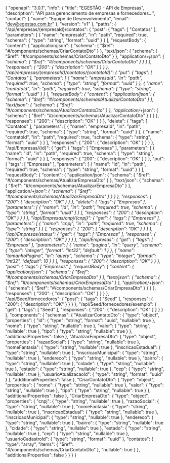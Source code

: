 {
  "openapi": "3.0.1",
  "info": {
    "title": "EGESTÃO - API de Empresas",
    "description": "API para gerenciamento de empresas e fornecedores...",
    "contact": {
      "name": "Equipe de Desenvolvimento",
      "email": "dev@egestao.com.br"
    },
    "version": "v1"
  },
  "paths": {
    "/api/empresas/{empresaId}/contatos": {
      "post": {
        "tags": [
          "Contatos"
        ],
        "parameters": [
          {
            "name": "empresaId",
            "in": "path",
            "required": true,
            "schema": {
              "type": "string",
              "format": "uuid"
            }
          }
        ],
        "requestBody": {
          "content": {
            "application/json": {
              "schema": {
                "$ref": "#/components/schemas/CriarContatoDto"
              }
            },
            "text/json": {
              "schema": {
                "$ref": "#/components/schemas/CriarContatoDto"
              }
            },
            "application/*+json": {
              "schema": {
                "$ref": "#/components/schemas/CriarContatoDto"
              }
            }
          }
        },
        "responses": {
          "200": {
            "description": "OK"
          }
        }
      }
    },
    "/api/empresas/{empresaId}/contatos/{contatoId}": {
      "put": {
        "tags": [
          "Contatos"
        ],
        "parameters": [
          {
            "name": "empresaId",
            "in": "path",
            "required": true,
            "schema": {
              "type": "string",
              "format": "uuid"
            }
          },
          {
            "name": "contatoId",
            "in": "path",
            "required": true,
            "schema": {
              "type": "string",
              "format": "uuid"
            }
          }
        ],
        "requestBody": {
          "content": {
            "application/json": {
              "schema": {
                "$ref": "#/components/schemas/AtualizarContatoDto"
              }
            },
            "text/json": {
              "schema": {
                "$ref": "#/components/schemas/AtualizarContatoDto"
              }
            },
            "application/*+json": {
              "schema": {
                "$ref": "#/components/schemas/AtualizarContatoDto"
              }
            }
          }
        },
        "responses": {
          "200": {
            "description": "OK"
          }
        }
      },
      "delete": {
        "tags": [
          "Contatos"
        ],
        "parameters": [
          {
            "name": "empresaId",
            "in": "path",
            "required": true,
            "schema": {
              "type": "string",
              "format": "uuid"
            }
          },
          {
            "name": "contatoId",
            "in": "path",
            "required": true,
            "schema": {
              "type": "string",
              "format": "uuid"
            }
          }
        ],
        "responses": {
          "200": {
            "description": "OK"
          }
        }
      }
    },
    "/api/Empresas/{id}": {
      "get": {
        "tags": [
          "Empresas"
        ],
        "parameters": [
          {
            "name": "id",
            "in": "path",
            "required": true,
            "schema": {
              "type": "string",
              "format": "uuid"
            }
          }
        ],
        "responses": {
          "200": {
            "description": "OK"
          }
        }
      },
      "put": {
        "tags": [
          "Empresas"
        ],
        "parameters": [
          {
            "name": "id",
            "in": "path",
            "required": true,
            "schema": {
              "type": "string",
              "format": "uuid"
            }
          }
        ],
        "requestBody": {
          "content": {
            "application/json": {
              "schema": {
                "$ref": "#/components/schemas/AtualizarEmpresaDto"
              }
            },
            "text/json": {
              "schema": {
                "$ref": "#/components/schemas/AtualizarEmpresaDto"
              }
            },
            "application/*+json": {
              "schema": {
                "$ref": "#/components/schemas/AtualizarEmpresaDto"
              }
            }
          }
        },
        "responses": {
          "200": {
            "description": "OK"
          }
        }
      },
      "delete": {
        "tags": [
          "Empresas"
        ],
        "parameters": [
          {
            "name": "id",
            "in": "path",
            "required": true,
            "schema": {
              "type": "string",
              "format": "uuid"
            }
          }
        ],
        "responses": {
          "200": {
            "description": "OK"
          }
        }
      }
    },
    "/api/Empresas/cnpj/{cnpj}": {
      "get": {
        "tags": [
          "Empresas"
        ],
        "parameters": [
          {
            "name": "cnpj",
            "in": "path",
            "required": true,
            "schema": {
              "type": "string"
            }
          }
        ],
        "responses": {
          "200": {
            "description": "OK"
          }
        }
      }
    },
    "/api/Empresas/status": {
      "get": {
        "tags": [
          "Empresas"
        ],
        "responses": {
          "200": {
            "description": "OK"
          }
        }
      }
    },
    "/api/Empresas": {
      "get": {
        "tags": [
          "Empresas"
        ],
        "parameters": [
          {
            "name": "pagina",
            "in": "query",
            "schema": {
              "type": "integer",
              "format": "int32",
              "default": 1
            }
          },
          {
            "name": "tamanhoPagina",
            "in": "query",
            "schema": {
              "type": "integer",
              "format": "int32",
              "default": 10
            }
          }
        ],
        "responses": {
          "200": {
            "description": "OK"
          }
        }
      },
      "post": {
        "tags": [
          "Empresas"
        ],
        "requestBody": {
          "content": {
            "application/json": {
              "schema": {
                "$ref": "#/components/schemas/CriarEmpresaDto"
              }
            },
            "text/json": {
              "schema": {
                "$ref": "#/components/schemas/CriarEmpresaDto"
              }
            },
            "application/*+json": {
              "schema": {
                "$ref": "#/components/schemas/CriarEmpresaDto"
              }
            }
          }
        },
        "responses": {
          "200": {
            "description": "OK"
          }
        }
      }
    },
    "/api/Seed/fornecedores": {
      "post": {
        "tags": [
          "Seed"
        ],
        "responses": {
          "200": {
            "description": "OK"
          }
        }
      }
    },
    "/api/Seed/fornecedores/exemplo": {
      "get": {
        "tags": [
          "Seed"
        ],
        "responses": {
          "200": {
            "description": "OK"
          }
        }
      }
    }
  },
  "components": {
    "schemas": {
      "AtualizarContatoDto": {
        "type": "object",
        "properties": {
          "id": {
            "type": "string",
            "format": "uuid",
            "nullable": true
          },
          "nome": {
            "type": "string",
            "nullable": true
          },
          "valor": {
            "type": "string",
            "nullable": true
          },
          "tipo": {
            "type": "string",
            "nullable": true
          }
        },
        "additionalProperties": false
      },
      "AtualizarEmpresaDto": {
        "type": "object",
        "properties": {
          "razaoSocial": {
            "type": "string",
            "nullable": true
          },
          "nomeFantasia": {
            "type": "string",
            "nullable": true
          },
          "inscricaoEstadual": {
            "type": "string",
            "nullable": true
          },
          "inscricaoMunicipal": {
            "type": "string",
            "nullable": true
          },
          "endereco": {
            "type": "string",
            "nullable": true
          },
          "bairro": {
            "type": "string",
            "nullable": true
          },
          "cidade": {
            "type": "string",
            "nullable": true
          },
          "estado": {
            "type": "string",
            "nullable": true
          },
          "cep": {
            "type": "string",
            "nullable": true
          },
          "usuarioAtualizacaoId": {
            "type": "string",
            "format": "uuid"
          }
        },
        "additionalProperties": false
      },
      "CriarContatoDto": {
        "type": "object",
        "properties": {
          "nome": {
            "type": "string",
            "nullable": true
          },
          "valor": {
            "type": "string",
            "nullable": true
          },
          "tipo": {
            "type": "string",
            "nullable": true
          }
        },
        "additionalProperties": false
      },
      "CriarEmpresaDto": {
        "type": "object",
        "properties": {
          "cnpj": {
            "type": "string",
            "nullable": true
          },
          "razaoSocial": {
            "type": "string",
            "nullable": true
          },
          "nomeFantasia": {
            "type": "string",
            "nullable": true
          },
          "inscricaoEstadual": {
            "type": "string",
            "nullable": true
          },
          "inscricaoMunicipal": {
            "type": "string",
            "nullable": true
          },
          "endereco": {
            "type": "string",
            "nullable": true
          },
          "bairro": {
            "type": "string",
            "nullable": true
          },
          "cidade": {
            "type": "string",
            "nullable": true
          },
          "estado": {
            "type": "string",
            "nullable": true
          },
          "cep": {
            "type": "string",
            "nullable": true
          },
          "usuarioCadastroId": {
            "type": "string",
            "format": "uuid"
          },
          "contatos": {
            "type": "array",
            "items": {
              "$ref": "#/components/schemas/CriarContatoDto"
            },
            "nullable": true
          }
        },
        "additionalProperties": false
      }
    }
  }
}